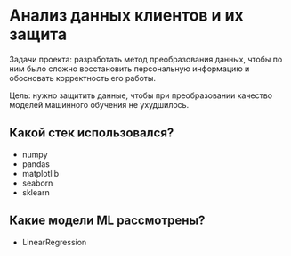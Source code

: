 # Анализ данных клиентов и их защита

Задачи проекта: разработать метод преобразования данных, чтобы по ним было сложно восстановить персональную информацию и обосновать корректность его работы.

Цель: нужно защитить данные, чтобы при преобразовании качество моделей машинного обучения не ухудшилось.

## Какой стек использовался?
- numpy
- pandas
- matplotlib
- seaborn
- sklearn

## Какие модели ML рассмотрены?
- LinearRegression
